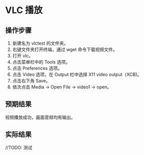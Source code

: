 # VLC 播放

## 操作步骤

1. 新建名为 vlctest 的文件夹。
2. 右键文件夹打开终端，通过 wget 命令下载视频文件。
3. 打开 vlc。
4. 点击菜单栏中的 Tools 选项。
5. 点击 Preferences 选项。
6. 点击 Video 选项，在 Output 栏中选择 X11 video output（XCB)。
7. 点击右下角 Save。
8. 依次点击 Media -> Open File -> video1 -> open。

## 预期结果

视频播放成功，画面音频均有输出。

## 实际结果

//TODO: 测试
